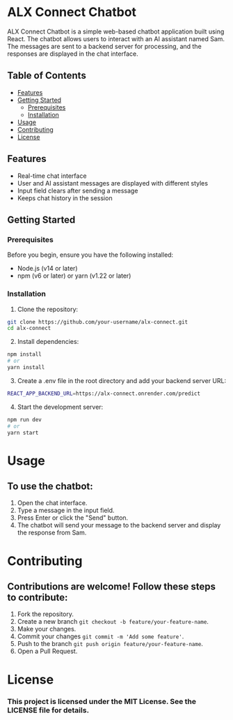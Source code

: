 # ALX Connect Chatbot

ALX Connect Chatbot is a simple web-based chatbot application built using React. The chatbot allows users to interact with an AI assistant named Sam. The messages are sent to a backend server for processing, and the responses are displayed in the chat interface.

## Table of Contents

- [Features](#features)
- [Getting Started](#getting-started)
  - [Prerequisites](#prerequisites)
  - [Installation](#installation)
- [Usage](#usage)
- [Contributing](#contributing)
- [License](#license)

## Features

- Real-time chat interface
- User and AI assistant messages are displayed with different styles
- Input field clears after sending a message
- Keeps chat history in the session

## Getting Started

### Prerequisites

Before you begin, ensure you have the following installed:

- Node.js (v14 or later)
- npm (v6 or later) or yarn (v1.22 or later)

### Installation

1. Clone the repository:

```bash
git clone https://github.com/your-username/alx-connect.git
cd alx-connect
```

2. Install dependencies:

```bash
npm install
# or
yarn install
```

3. Create a .env file in the root directory and add your backend server URL:

```bash
REACT_APP_BACKEND_URL=https://alx-connect.onrender.com/predict
```

4. Start the development server:

```bash
npm run dev
# or
yarn start
```

# Usage
## To use the chatbot:

1. Open the chat interface.
2. Type a message in the input field.
3. Press Enter or click the "Send" button.
4. The chatbot will send your message to the backend server and display the response from Sam.

# Contributing
## Contributions are welcome! Follow these steps to contribute:

1. Fork the repository.
2. Create a new branch ```git checkout -b feature/your-feature-name```.
3. Make your changes.
4. Commit your changes ```git commit -m 'Add some feature'```.
5. Push to the branch ```git push origin feature/your-feature-name```.
6. Open a Pull Request.

# License
### This project is licensed under the MIT License. See the LICENSE file for details.
